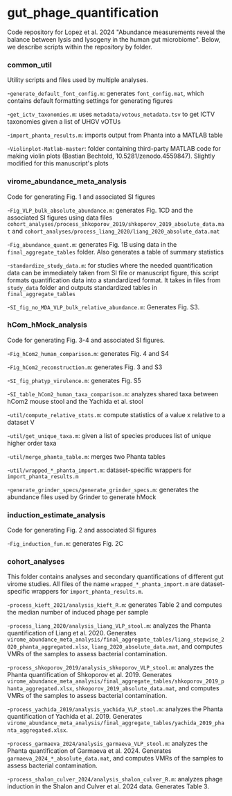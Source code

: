 # gut_phage_quantification
Code repository for Lopez et al. 2024 "Abundance measurements reveal the balance between lysis and lysogeny in the human gut microbiome". Below, we describe scripts within the repository by folder. 

### common_util
Utility scripts and files used by multiple analyses.

-`generate_default_font_config.m`: generates `font_config.mat`, which contains default formatting settings for generating figures

-`get_ictv_taxonomies.m`: uses `metadata/votous_metadata.tsv` to get ICTV taxonomies given a list of UHGV vOTUs

-`import_phanta_results.m`: imports output from Phanta into a MATLAB table

-`Violinplot-Matlab-master`: folder containing third-party MATLAB code for making violin plots (Bastian Bechtold, 10.5281/zenodo.4559847). Slightly modified for this manuscript's plots

### virome_abundance_meta_analysis
Code for generating Fig. 1 and associated SI figures

-`Fig_VLP_bulk_absolute_abundance.m`: generates Fig. 1CD and the associated SI figures using data files `cohort_analyses/process_shkoporov_2019/shkoporov_2019_absolute_data.mat` and `cohort_analyses/process_liang_2020/liang_2020_absolute_data.mat`

-`Fig_abundance_quant.m`: generates Fig. 1B using data in the `final_aggregate_tables` folder. Also generates a table of summary statistics

-`standardize_study_data.m`: for studies where the needed quantification data can be immediately taken from SI file or manuscript figure, this script formats quantification data into a standardized format. It takes in files from `study_data` folder and outputs standardized tables in `final_aggregate_tables`

-`SI_fig_no_MDA_VLP_bulk_relative_abundance.m`: Generates Fig. S3. 

### hCom_hMock_analysis
Code for generating Fig. 3-4 and associated SI figures.

-`Fig_hCom2_human_comparison.m`: generates Fig. 4 and S4

-`Fig_hCom2_reconstruction.m`: generates Fig. 3 and S3

-`SI_fig_phatyp_virulence.m`: generates Fig. S5

-`SI_table_hCom2_human_taxa_comparison.m`: analyzes shared taxa between hCom2 mouse stool and the Yachida et al. stool

-`util/compute_relative_stats.m`: compute statistics of a value x relative to a dataset V

-`util/get_unique_taxa.m`: given a list of species produces list of unique higher order taxa

-`util/merge_phanta_table.m`: merges two Phanta tables

-`util/wrapped_*_phanta_import.m`: dataset-specific wrappers for `import_phanta_results.m`

-`generate_grinder_specs/generate_grinder_specs.m`: generates the abundance files used by Grinder to generate hMock


### induction_estimate_analysis
Code for generating Fig. 2 and associated SI figures

-`Fig_induction_fun.m`: generates Fig. 2C

### cohort_analyses
This folder contains analyses and secondary quantifications of different gut virome studies. All files of the name `wrapped_*_phanta_import.m` are dataset-specific wrappers for `import_phanta_results.m`.

-`process_kieft_2021/analysis_kieft_R.m`: generates Table 2 and computes the median number of induced phage per sample

-`process_liang_2020/analysis_liang_VLP_stool.m`: analyzes the Phanta quantification of Liang et al. 2020. Generates `virome_abundance_meta_analysis/final_aggregate_tables/liang_stepwise_2020_phanta_aggregated.xlsx`, `liang_2020_absolute_data.mat`, and computes VMRs of the samples to assess bacterial contamination. 

-`process_shkoporov_2019/analysis_shkoporov_VLP_stool.m`: analyzes the Phanta quantification of Shkoporov et al. 2019. Generates `virome_abundance_meta_analysis/final_aggregate_tables/shkoporov_2019_phanta_aggregated.xlsx`, `shkoporov_2019_absolute_data.mat`, and computes VMRs of the samples to assess bacterial contamination. 

-`process_yachida_2019/analysis_yachida_VLP_stool.m`: analyzes the Phanta quantification of Yachida et al. 2019. Generates `virome_abundance_meta_analysis/final_aggregate_tables/yachida_2019_phanta_aggregated.xlsx`.

-`process_garmaeva_2024/analysis_garmaeva_VLP_stool.m`: analyzes the Phanta quantification of Garmaeva et al. 2024. Generates `garmaeva_2024_*_absolute_data.mat`, and computes VMRs of the samples to assess bacterial contamination.

-`process_shalon_culver_2024/analysis_shalon_culver_R.m`: analyzes phage induction in the Shalon and Culver et al. 2024 data. Generates Table 3. 